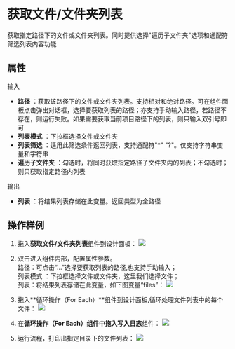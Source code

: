 # 获取文件/文件夹列表

获取指定路径下的文件或文件夹列表。同时提供选择&quot;遍历子文件夹&quot;选项和通配符筛选列表内容功能

## 属性

输入

- **路径** ：获取该路径下的文件或文件夹列表。支持相对和绝对路径。可在组件面板点击弹出对话框，选择要获取列表的路径；亦支持手动输入路径，若路径不存在，则运行失败。如果需要获取当前项目路径下的列表，则只输入双引号即可
- **列表模式** ：下拉框选择文件或文件夹
- **列表筛选** ：适用此筛选条件返回列表，支持通配符&quot;\*&quot; &quot;?&quot;。仅支持字符串变量和字符串
- **遍历子文件夹** ：勾选时，将同时获取指定路径子文件夹内的列表；不勾选时；则只获取指定路径内列表

输出

- **列表** ：将结果列表存储在此变量。返回类型为全路径

## 操作样例
1. 拖入**获取文件/文件夹列表**组件到设计面板：
![](https://docimages.blob.core.chinacloudapi.cn/images/Activities/fileList-1.png)

2. 双击进入组件内部，配置属性参数。
<br/> 路径：可点击“...”选择要获取列表的路径,也支持手动输入；
<br/> 列表模式 ：下拉框选择文件或文件夹，这里我们选择文件；
<br/> 列表：将结果列表存储在此变量，如下图变量“files”：
![](https://docimages.blob.core.chinacloudapi.cn/images/Activities/fileList-2.png)

3. 拖入**循环操作（For Each）**组件到设计面板,循环处理文件列表中的每个文件：
![](https://docimages.blob.core.chinacloudapi.cn/images/Activities/fileList-3.png)

4. 在**循环操作（For Each）**组件中拖入**写入日志**组件：
![](https://docimages.blob.core.chinacloudapi.cn/images/Activities/fileList-4.png)

5. 运行流程，打印出指定目录下的文件列表：
![](https://docimages.blob.core.chinacloudapi.cn/images/Activities/fileList-5.png)